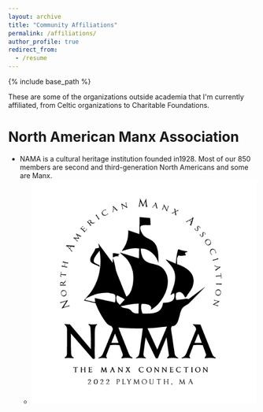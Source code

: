 ```yaml
---
layout: archive
title: "Community Affiliations"
permalink: /affiliations/
author_profile: true
redirect_from:
  - /resume
---
```


{% include base_path %}

These are some of the organizations outside academia that I'm currently affiliated, from Celtic organizations to Charitable Foundations. 



North American Manx Association 
======
* NAMA is a cultural heritage institution founded in1928. Most of our 850 members are second and third-generation North Americans and some are Manx.
  * ![](pictures/nama.jpg)


